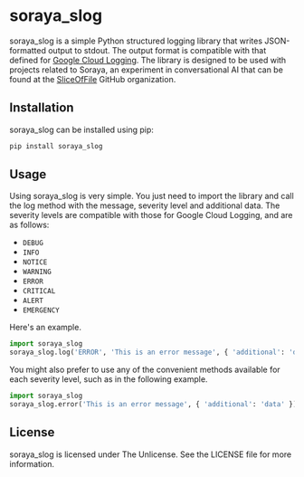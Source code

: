 # soraya_slog

soraya_slog is a simple Python structured logging library that writes
JSON-formatted output to stdout. The output format is compatible with
that defined for [Google Cloud Logging](log-format). The library is
designed to be used with projects related to Soraya, an experiment in
conversational AI that can be found at the [SliceOfFile](slice-of-file)
GitHub organization.

## Installation

soraya_slog can be installed using pip:

```bash
pip install soraya_slog
```

## Usage

Using soraya_slog is very simple. You just need to import the library
and call the log method with the message, severity level and additional
data. The severity levels are compatible with those for Google Cloud
Logging, and are as follows:

- `DEBUG`
- `INFO`
- `NOTICE`
- `WARNING`
- `ERROR`
- `CRITICAL`
- `ALERT`
- `EMERGENCY`

Here's an example.

```python
import soraya_slog
soraya_slog.log('ERROR', 'This is an error message', { 'additional': 'data' })
```

You might also prefer to use any of the convenient methods available for
each severity level, such as in the following example.

```python
import soraya_slog
soraya_slog.error('This is an error message', { 'additional': 'data' })
```

## License

soraya_slog is licensed under The Unlicense. See the LICENSE file for
more information.

[log-format]: https://cloud.google.com/logging/docs/reference/v2/rest/v2/LogEntry
[slice-of-file]: https://github.com/SliceOfFile
